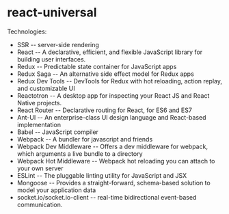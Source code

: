 # react-universal

Technologies:
* SSR -- server-side rendering
* React -- A declarative, efficient, and flexible JavaScript library for building user interfaces.
* Redux -- Predictable state container for JavaScript apps
* Redux Saga -- An alternative side effect model for Redux apps
* Redux Dev Tools -- DevTools for Redux with hot reloading, action replay, and customizable UI
* Reactotron -- A desktop app for inspecting your React JS and React Native projects.
* React Router -- Declarative routing for React, for ES6 and ES7
* Ant-UI -- An enterprise-class UI design language and React-based implementation
* Babel -- JavaScript compiler
* Webpack -- A bundler for javascript and friends
* Webpack Dev Middleware -- Offers a dev middleware for webpack, which arguments a live bundle to a directory
* Webpack Hot Middleware -- Webpack hot reloading you can attach to your own server
* ESLint -- The pluggable linting utility for JavaScript and JSX
* Mongoose -- Provides a straight-forward, schema-based solution to model your application data
* socket.io/socket.io-client -- real-time bidirectional event-based communication.